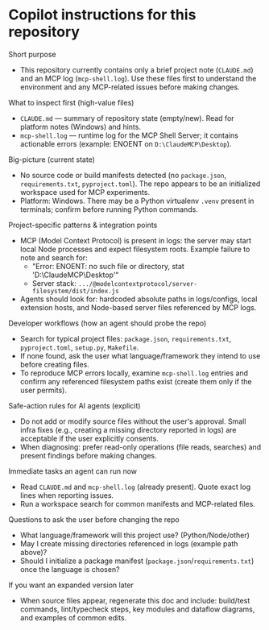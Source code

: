 <!-- .github/copilot-instructions.md
     Auto-generated guidance for AI coding agents working in this repository.
     Keep concise and actionable — update when the project gains real source files.
-->

# Copilot instructions for this repository

Short purpose
- This repository currently contains only a brief project note (`CLAUDE.md`) and an MCP log (`mcp-shell.log`). Use these files first to understand the environment and any MCP-related issues before making changes.

What to inspect first (high-value files)
- `CLAUDE.md` — summary of repository state (empty/new). Read for platform notes (Windows) and hints.
- `mcp-shell.log` — runtime log for the MCP Shell Server; it contains actionable errors (example: ENOENT on `D:\ClaudeMCP\Desktop`).

Big-picture (current state)
- No source code or build manifests detected (no `package.json`, `requirements.txt`, `pyproject.toml`). The repo appears to be an initialized workspace used for MCP experiments.
- Platform: Windows. There may be a Python virtualenv `.venv` present in terminals; confirm before running Python commands.

Project-specific patterns & integration points
- MCP (Model Context Protocol) is present in logs: the server may start local Node processes and expect filesystem roots. Example failure to note and search for:
  - "Error: ENOENT: no such file or directory, stat 'D:\\ClaudeMCP\\Desktop'"
  - Server stack: `.../@modelcontextprotocol/server-filesystem/dist/index.js`
- Agents should look for: hardcoded absolute paths in logs/configs, local extension hosts, and Node-based server files referenced by MCP logs.

Developer workflows (how an agent should probe the repo)
- Search for typical project files: `package.json`, `requirements.txt`, `pyproject.toml`, `setup.py`, `Makefile`.
- If none found, ask the user what language/framework they intend to use before creating files.
- To reproduce MCP errors locally, examine `mcp-shell.log` entries and confirm any referenced filesystem paths exist (create them only if the user permits).

Safe-action rules for AI agents (explicit)
- Do not add or modify source files without the user's approval. Small infra fixes (e.g., creating a missing directory reported in logs) are acceptable if the user explicitly consents.
- When diagnosing: prefer read-only operations (file reads, searches) and present findings before making changes.

Immediate tasks an agent can run now
- Read `CLAUDE.md` and `mcp-shell.log` (already present). Quote exact log lines when reporting issues.
- Run a workspace search for common manifests and MCP-related files.

Questions to ask the user before changing the repo
- What language/framework will this project use? (Python/Node/other)
- May I create missing directories referenced in logs (example path above)?
- Should I initialize a package manifest (`package.json`/`requirements.txt`) once the language is chosen?

If you want an expanded version later
- When source files appear, regenerate this doc and include: build/test commands, lint/typecheck steps, key modules and dataflow diagrams, and examples of common edits.

